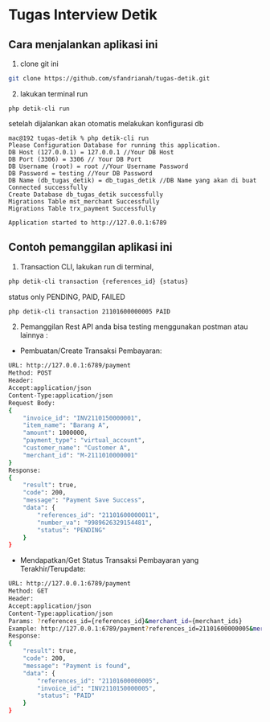 # Tugas Interview Detik
## Cara menjalankan aplikasi ini
1. clone git ini
```bash
git clone https://github.com/sfandrianah/tugas-detik.git
```

2. lakukan terminal run
```console
php detik-cli run
```
setelah dijalankan akan otomatis melakukan konfigurasi db
```console
mac@192 tugas-detik % php detik-cli run
Please Configuration Database for running this application.
DB Host (127.0.0.1) = 127.0.0.1 //Your DB Host
DB Port (3306) = 3306 // Your DB Port
DB Username (root) = root //Your Username Password
DB Password = testing //Your DB Password
DB Name (db_tugas_detik) = db_tugas_detik //DB Name yang akan di buat
Connected successfully
Create Database db_tugas_detik successfully
Migrations Table mst_merchant Successfully
Migrations Table trx_payment Successfully

Application started to http://127.0.0.1:6789
```

## Contoh pemanggilan aplikasi ini
1. Transaction CLI, lakukan run di terminal,
```bash
php detik-cli transaction {references_id} {status}
```
status only PENDING, PAID, FAILED
```bash
php detik-cli transaction 21101600000005 PAID
```
2. Pemanggilan Rest API
anda bisa testing menggunakan postman atau lainnya :
- Pembuatan/Create Transaksi Pembayaran:
```bash
URL: http://127.0.0.1:6789/payment
Method: POST
Header: 
Accept:application/json
Content-Type:application/json
Request Body:
{
    "invoice_id": "INV2110150000001",
    "item_name": "Barang A",
    "amount": 1000000,
    "payment_type": "virtual_account",
    "customer_name": "Customer A",
    "merchant_id": "M-2111010000001"
}
Response:
{
    "result": true,
    "code": 200,
    "message": "Payment Save Success",
    "data": {
        "references_id": "21101600000011",
        "number_va": "9989626329154481",
        "status": "PENDING"
    }
}
```
- Mendapatkan/Get Status Transaksi Pembayaran yang Terakhir/Terupdate:
```bash
URL: http://127.0.0.1:6789/payment
Method: GET
Header: 
Accept:application/json
Content-Type:application/json
Params: ?references_id={references_id}&merchant_id={merchant_ids}
Example: http://127.0.0.1:6789/payment?references_id=21101600000005&merchant_id=M-2111010000001
Response:
{
    "result": true,
    "code": 200,
    "message": "Payment is found",
    "data": {
        "references_id": "21101600000005",
        "invoice_id": "INV2110150000005",
        "status": "PAID"
    }
}
```



